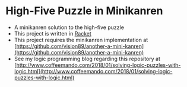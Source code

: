 # High-Five Puzzle in Minikanren
* A minikanren solution to the high-five puzzle
* This project is written in [Racket](https://racket-lang.org/)
* This project requires the minikanren implementation at [https://github.com/vision89/another-a-mini-kanren](https://github.com/vision89/another-a-mini-kanren)
* See my logic programming blog regarding this repository at [http://www.coffeemando.com/2018/01/solving-logic-puzzles-with-logic.html](http://www.coffeemando.com/2018/01/solving-logic-puzzles-with-logic.html)
